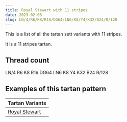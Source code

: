 ```yaml
---
title: Royal Stewart with 11 stripes
date: 2023-02-05
slug: LN/4/R6/K8/R16/DG64/LN6/K8/Y4/K32/B24/R/128
---
```

This is a list of all the tartan sett variants with 11 stripes.

It is a 11 stripes tartan.


## Thread count
LN/4 R6 K8 R16 DG64 LN6 K8 Y4 K32 B24 R/128

## Examples of this tartan pattern

| Tartan Variants |
|---------------|
| [Royal Stewart](/variants/ln/4/r6/k8/r16/dg64/ln6/k8/y4/k32/b24/r/128-b5480b0-dg003000-k000000-lne0e0e0-rc00000-yf0c000)||
